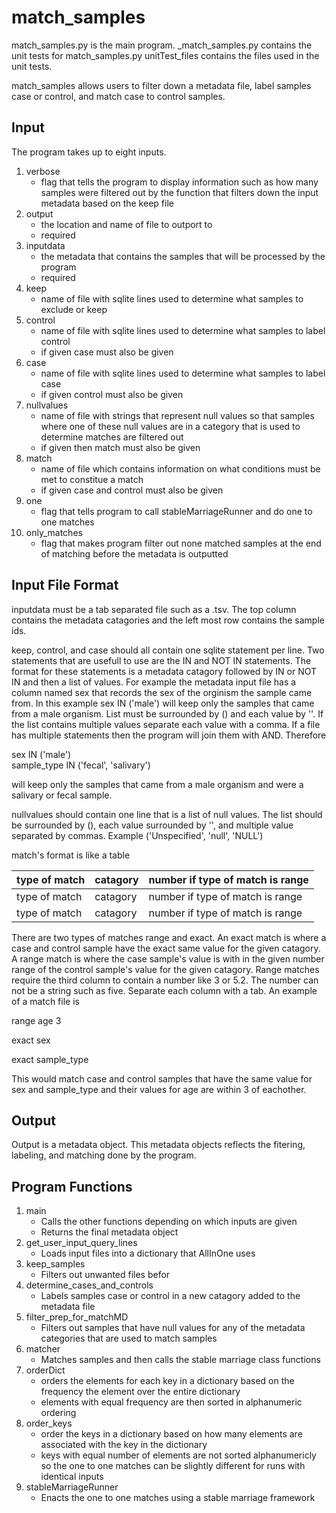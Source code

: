 # match_samples
match_samples.py is the main program. _match_samples.py contains the unit tests for match_samples.py
unitTest_files contains the files used in the unit tests.

match_samples allows users to filter down a metadata file, label samples case or control, and match case to control samples. 

## Input 
The program takes up to eight inputs. 

1. verbose 
   - flag that tells the program to display information such as how many samples were filtered out by the function that filters down the input metadata based on the keep file
2. output 
   - the location and name of file to outport to
   - required
3. inputdata 
   - the metadata that contains the samples that will be processed by the program
   - required
4. keep 
   - name of file with sqlite lines used to determine what samples to exclude or keep
5. control 
   - name of file with sqlite lines used to determine what samples to label control
   - if given case must also be given
6. case 
   - name of file with sqlite lines used to determine what samples to label case
   - if given control must also be given
7. nullvalues 
   - name of file with strings that represent null values so that samples where one of these null values are in a category that is used to determine matches are filtered out
   - if given then match must also be given
8. match 
   - name of file which contains information on what conditions must be met to constitue a match
   - if given case and control must also be given
9. one 
   - flag that tells program to call stableMarriageRunner and do one to one matches
10. only_matches
    - flag that makes program filter out none matched samples at the end of matching before the metadata is outputted

   
## Input File Format
inputdata must be a tab separated file such as a .tsv. The top column contains the metadata catagories and the left most row contains the sample ids.

keep, control, and case should all contain one sqlite statement per line. 
Two statements that are usefull to use are the IN and NOT IN statements. 
The format for these statements is a metadata catagory followed by IN or NOT IN and then a list of values. 
For example the metadata input file has a column named sex that records the sex of the orginism the sample came from.
In this example sex IN ('male') will keep only the samples that came from a male organism. 
List must be surrounded by () and each value by ''. 
If the list contains multiple values separate each value with a comma. 
If a file has multiple statements then the program will join them with AND.
Therefore 

sex IN ('male')  
sample_type IN ('fecal', 'salivary') 

will keep only the samples that came from a male organism and were a salivary or fecal sample.

nullvalues should contain one line that is a list of null values. 
The list should be surrounded by (), each value surrounded by '', and multiple value separated by commas.
Example ('Unspecified', 'null', 'NULL')

match's format is like a table 

| type of match | catagory | number if type of match is range |
|-|-|-|
| type of match |  catagory | number if type of match is range |
| type of match | catagory | number if type of match is range |

There are two types of matches range and exact. 
An exact match is where a case and control sample have the exact same value for the given catagory.
A range match is where the case sample's value is with in the given number range of the control sample's value for the given catagory.
Range matches require the third column to contain a number like 3 or 5.2. The number can not be a string such as five.
Separate each column with a tab. An example of a match file is

range    age    3

exact    sex

exact    sample_type

This would match case and control samples that have the same value for sex and sample_type and their values for age are within 3 of eachother. 

## Output
Output is a metadata object. This metadata objects reflects the fitering, labeling, and matching done by the program. 

## Program Functions

1. main
   - Calls the other functions depending on which inputs are given
   - Returns the final metadata object 
2. get_user_input_query_lines
   - Loads input files into a dictionary that AllInOne uses
3. keep_samples
   - Filters out unwanted files befor 
4. determine_cases_and_controls
   - Labels samples case or control in a new catagory added to the metadata file
5. filter_prep_for_matchMD
   - Filters out samples that have null values for any of the metadata categories that are used to match samples
6. matcher
   - Matches samples and then calls the stable marriage class functions
7. orderDict
   - orders the elements for each key in a dictionary based on the frequency the element over the entire dictionary
   - elements with equal frequency are then sorted in alphanumeric ordering  
8. order_keys
   - order the keys in a dictionary based on how many elements are associated with the key in the dictionary
   - keys with equal number of elements are not sorted alphanumericly so the one to one matches can be slightly different for runs with identical inputs
9. stableMarriageRunner
   - Enacts the one to one matches using a stable marriage framework 


